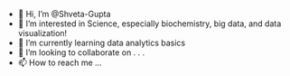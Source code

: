 - 👋 Hi, I’m @Shveta-Gupta
- 👀 I’m interested in Science, especially biochemistry, big data, and data visualization!
- 🌱 I’m currently learning data analytics basics
- 💞️ I’m looking to collaborate on . . . 
- 📫 How to reach me ...

<!---
Shveta-Gupta/Shveta-Gupta is a ✨ special ✨ repository because its `README.md` (this file) appears on your GitHub profile.
You can click the Preview link to take a look at your changes.
--->
